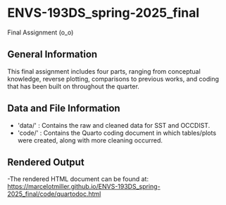 # ENVS-193DS_spring-2025_final
Final Assignment (o_o)

## General Information

This final assignment includes four parts, ranging from conceptual knowledge, reverse plotting, comparisons to previous works, and coding that has been built on throughout the quarter. 

## Data and File Information
- 'data/' : Contains the raw and cleaned data for SST and OCCDIST.
- 'code/' : Contains the Quarto coding document in which tables/plots were created, along with more cleaning occurred.

## Rendered Output

-The rendered HTML document can be found at:
https://marcelotmiller.github.io/ENVS-193DS_spring-2025_final/code/quartodoc.html

